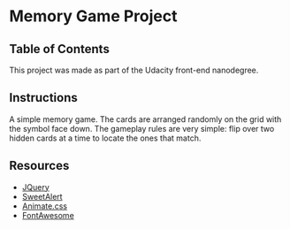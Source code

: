 # Memory Game Project

## Table of Contents

This project was made as part of the Udacity front-end nanodegree.

## Instructions

A simple memory game. The cards are arranged randomly on the grid with the symbol face down. The gameplay rules are very simple: flip over two hidden cards at a time to locate the ones that match.

## Resources

- [JQuery](http://jquery.com/)
- [SweetAlert](https://sweetalert.js.org)
- [Animate.css](https://daneden.github.io/animate.css/)
- [FontAwesome](http://fontawesome.io/)
